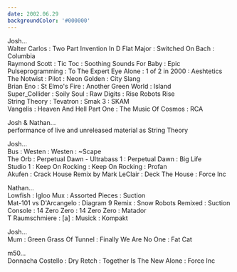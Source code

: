 ```yaml
---
date: 2002.06.29
backgroundColor: '#000000'
---
```


Josh...  
Walter Carlos : Two Part Invention In D Flat Major : Switched On Bach : Columbia  
Raymond Scott : Tic Toc : Soothing Sounds For Baby : Epic  
Pulseprogramming : To The Expert Eye Alone : 1 of 2 in 2000 : Aeshtetics  
The Notwist : Pilot : Neon Golden : City Slang  
Brian Eno : St Elmo's Fire : Another Green World : Island  
Super\_Collider : Soily Soul : Raw Digits : Rise Robots Rise  
String Theory : Tevatron : Smak 3 : SKAM  
Vangelis : Heaven And Hell Part One : The Music Of Cosmos : RCA

Josh & Nathan...  
performance of live and unreleased material as String Theory

Josh...  
Bus : Westen : Westen : ~Scape  
The Orb : Perpetual Dawn - Ultrabass 1 : Perpetual Dawn : Big Life  
Studio 1 : Keep On Rocking : Keep On Rocking : Profan  
Akufen : Crack House Remix by Mark LeClair : Deck The House : Force Inc

Nathan...  
Lowfish : Igloo Mux : Assorted Pieces : Suction  
Mat-101 vs D'Arcangelo : Diagram 9 Remix : Snow Robots Remixed : Suction  
Console : 14 Zero Zero : 14 Zero Zero : Matador  
T Raumschmiere : \[a\] : Musick : Kompakt

Josh...  
Mum : Green Grass Of Tunnel : Finally We Are No One : Fat Cat

m50...  
Donnacha Costello : Dry Retch : Together Is The New Alone : Force Inc